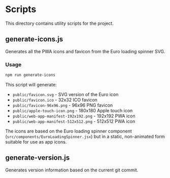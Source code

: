 # Scripts

This directory contains utility scripts for the project.

## generate-icons.js

Generates all the PWA icons and favicon from the Euro loading spinner SVG.

### Usage

```bash
npm run generate-icons
```

This script will generate:
- `public/favicon.svg` - SVG version of the Euro icon
- `public/favicon.ico` - 32x32 ICO favicon
- `public/favicon-96x96.png` - 96x96 PNG favicon
- `public/apple-touch-icon.png` - 180x180 Apple touch icon
- `public/web-app-manifest-192x192.png` - 192x192 PWA icon
- `public/web-app-manifest-512x512.png` - 512x512 PWA icon

The icons are based on the Euro loading spinner component (`src/components/EuroLoadingSpinner.jsx`) but in a static, non-animated form suitable for use as app icons.

## generate-version.js

Generates version information based on the current git commit.

